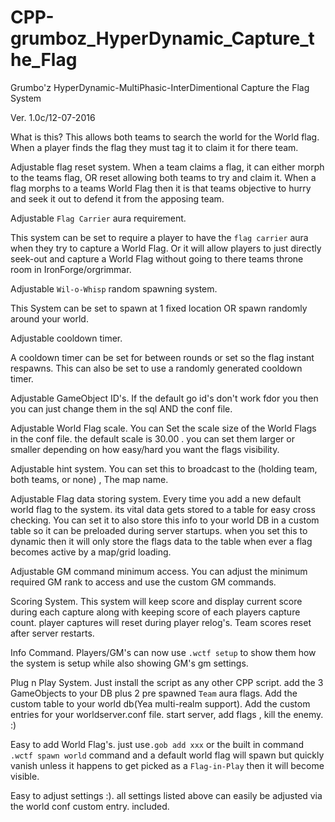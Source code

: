 # CPP-grumboz_HyperDynamic_Capture_the_Flag
Grumbo'z
HyperDynamic-MultiPhasic-InterDimentional
Capture the Flag
System
 

Ver. 1.0c/12-07-2016
 

 
What is this?
This allows both teams to search the world for the World flag. When a player finds the flag they must tag it to claim it for there team.

Adjustable flag reset system.
When a team claims a flag, it can either morph to the teams flag, OR reset allowing both teams to try and claim it. When a flag morphs to a teams World Flag then it is that teams objective to hurry and seek it out to defend it from the apposing team.

Adjustable `Flag Carrier` aura requirement.

This system can be set to require a player to have the `flag carrier` aura when they try to capture a World Flag. Or it will allow players to just directly seek-out and capture a World Flag without going to there teams throne room in IronForge/orgrimmar.

Adjustable `Wil-o-Whisp` random spawning system.

This System can be set to spawn at 1 fixed location OR spawn randomly around your world.


Adjustable cooldown timer.

A cooldown timer can be set for between rounds or set so the flag instant respawns. This can also be set to use a randomly generated cooldown timer.


Adjustable GameObject ID's.
If the default go id's don't work fdor you then you can just change them in the sql AND the conf file.


Adjustable World Flag scale.
You can Set the scale size of the World Flags in the conf file. the default scale is 30.00 . you can set them larger or smaller depending on how easy/hard you want the flags visibility.


Adjustable hint system.
You can set this to broadcast to the (holding team, both teams, or none) , The map name.


Adjustable Flag data storing system.
Every time you add a new default world flag to the system. its vital data gets stored to a table for easy cross checking. You can set it to also store this info to your world DB in a custom table so it can be preloaded during server startups. when you set this to dynamic then it will only store the flags data to the table when ever a flag becomes active by a map/grid loading.


Adjustable GM command minimum access.
You can adjust the minimum required GM rank to access and use the custom GM commands.


Scoring System.
This system will keep score and display current score during each capture along with keeping score of each players capture count. player captures will reset during player relog's. Team scores reset after server restarts.


Info Command.
Players/GM's can now use `.wctf setup` to show them how the system is setup while also showing GM's gm settings.


Plug n Play System.
Just install the script as any other CPP script. add the 3 GameObjects to your DB plus 2 pre spawned `Team` aura flags. Add the custom table to your world db(Yea multi-realm support). Add the custom entries for your worldserver.conf file. start server, add flags , kill the enemy. :)


Easy to add World Flag's.
just use`.gob add xxx` or the built in command `.wctf spawn world` command and a default world flag will spawn but quickly vanish unless it happens to get picked as a `Flag-in-Play` then it will become visible.


Easy to adjust settings :).
all settings listed above can easily be adjusted via the world conf custom entry. included.
 

